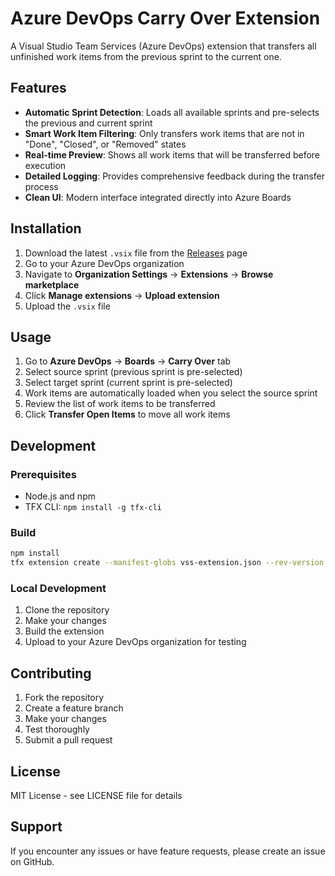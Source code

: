 # Azure DevOps Carry Over Extension

A Visual Studio Team Services (Azure DevOps) extension that transfers all unfinished work items from the previous sprint to the current one.

## Features

- **Automatic Sprint Detection**: Loads all available sprints and pre-selects the previous and current sprint
- **Smart Work Item Filtering**: Only transfers work items that are not in "Done", "Closed", or "Removed" states
- **Real-time Preview**: Shows all work items that will be transferred before execution
- **Detailed Logging**: Provides comprehensive feedback during the transfer process
- **Clean UI**: Modern interface integrated directly into Azure Boards

## Installation

1. Download the latest `.vsix` file from the [Releases](https://github.com/T3rr0rS0ck3/azure-devops-carrry-over-extension/releases) page
2. Go to your Azure DevOps organization
3. Navigate to **Organization Settings** → **Extensions** → **Browse marketplace**
4. Click **Manage extensions** → **Upload extension**
5. Upload the `.vsix` file

## Usage

1. Go to **Azure DevOps** → **Boards** → **Carry Over** tab
2. Select source sprint (previous sprint is pre-selected)
3. Select target sprint (current sprint is pre-selected)
4. Work items are automatically loaded when you select the source sprint
5. Review the list of work items to be transferred
6. Click **Transfer Open Items** to move all work items

## Development

### Prerequisites

- Node.js and npm
- TFX CLI: `npm install -g tfx-cli`

### Build

```bash
npm install
tfx extension create --manifest-globs vss-extension.json --rev-version
```

### Local Development

1. Clone the repository
2. Make your changes
3. Build the extension
4. Upload to your Azure DevOps organization for testing

## Contributing

1. Fork the repository
2. Create a feature branch
3. Make your changes
4. Test thoroughly
5. Submit a pull request

## License

MIT License - see LICENSE file for details

## Support

If you encounter any issues or have feature requests, please create an issue on GitHub.
